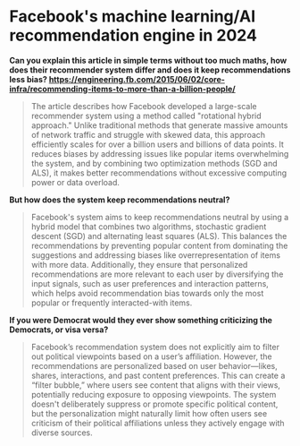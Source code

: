 # Facebook's machine learning/AI recommendation engine in 2024

**Can you explain this article in simple terms without too much maths, how does their recommender system differ and does it keep recommendations less bias? 
https://engineering.fb.com/2015/06/02/core-infra/recommending-items-to-more-than-a-billion-people/**

> The article describes how Facebook developed a large-scale recommender system using a method called "rotational hybrid approach."
> Unlike traditional methods that generate massive amounts of network traffic and struggle with skewed data, this approach efficiently
> scales for over a billion users and billions of data points. It reduces biases by addressing issues like popular items overwhelming
> the system, and by combining two optimization methods (SGD and ALS), it makes better recommendations without excessive computing power or data overload.

**But how does the system keep recommendations neutral?**

> Facebook's system aims to keep recommendations neutral by using a hybrid model that combines two algorithms, stochastic gradient descent (SGD) and
> alternating least squares (ALS). This balances the recommendations by preventing popular content from dominating the suggestions and addressing
> biases like overrepresentation of items with more data. Additionally, they ensure that personalized recommendations are more relevant to each
> user by diversifying the input signals, such as user preferences and interaction patterns, which helps avoid recommendation bias towards
> only the most popular or frequently interacted-with items.

**If you were Democrat would they ever show something criticizing the Democrats, or visa versa?**

> Facebook’s recommendation system does not explicitly aim to filter out political viewpoints based on a user’s affiliation.
> However, the recommendations are personalized based on user behavior—likes, shares, interactions, and past content preferences.
> This can create a “filter bubble,” where users see content that aligns with their views, potentially reducing exposure to opposing viewpoints.
> The system doesn't deliberately suppress or promote specific political content, but the personalization might naturally limit how often users
> see criticism of their political affiliations unless they actively engage with diverse sources.
